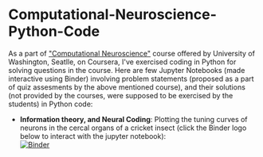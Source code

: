 # Computational-Neuroscience-Python-Code

As a part of ["Computational Neuroscience"](https://www.coursera.org/learn/computational-neuroscience) course offered by University of Washington, Seatlle, on Coursera, I've exercised coding in Python for solving questions in the course. Here are few Jupyter Notebooks (made interactive using Binder) involving problem statements (proposed as a part of quiz assesments by the above mentioned course), and their solutions (not provided by the courses, were supposed to be exercised by the students) in Python code: 

* **Information theory, and Neural Coding**: Plotting the tuning curves of neurons in the cercal organs of a cricket insect (click the Binder logo below to interact with the jupyter notebook): <br>
[![Binder](https://mybinder.org/badge_logo.svg)](https://mybinder.org/v2/gh/artisticsynapse/Computational-Neuroscience-Python-Code/8a8ea0d3992fd080a90d926126825814744223bf) 



